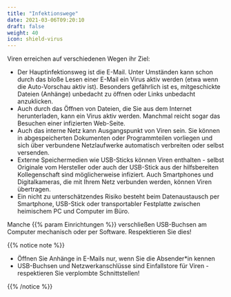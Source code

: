 ```yaml
---
title: "Infektionswege"
date: 2021-03-06T09:20:10
draft: false
weight: 40
icon: shield-virus
---
```


Viren erreichen auf verschiedenen Wegen ihr Ziel:

- Der Hauptinfektionsweg ist die E-Mail. Unter Umständen kann schon durch das bloße Lesen einer E-Mail ein Virus aktiv werden (etwa wenn die Auto-Vorschau aktiv ist). Besonders gefährlich ist es, mitgeschickte Dateien (Anhänge) unbedacht zu öffnen oder Links unbedacht anzuklicken.
- Auch durch das Öffnen von Dateien, die Sie aus dem Internet herunterladen, kann ein Virus aktiv werden. Manchmal reicht sogar das Besuchen einer infizierten Web-Seite.
- Auch das interne Netz kann Ausgangspunkt von Viren sein. Sie können in abgespeicherten Dokumenten oder Programmteilen vorliegen und sich über verbundene Netzlaufwerke automatisch verbreiten oder selbst versenden.
- Externe Speichermedien wie USB-Sticks können Viren enthalten - selbst Originale vom Hersteller oder auch der USB-Stick aus der hilfsbereiten Kollegenschaft sind möglicherweise infiziert. Auch Smartphones und Digitalkameras, die mit Ihrem Netz verbunden werden, können Viren übertragen.
- Ein nicht zu unterschätzendes Risiko besteht beim Datenaustausch per Smartphone, USB-Stick oder transportabler Festplatte zwischen heimischem PC und Computer im Büro.

Manche {{% param Einrichtungen %}} verschließen USB-Buchsen am Computer mechanisch oder per Software. Respektieren Sie dies!

{{% notice note %}} 

- Öffnen Sie Anhänge in E-Mails nur, wenn Sie die Absender*in kennen
- USB-Buchsen und Netzwerkanschlüsse sind Einfallstore für Viren - respektieren Sie verplombte Schnittstellen!

{{% /notice %}}